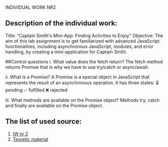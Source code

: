 INDIVIDUAL WORK NR2
## Description of the individual work:
Title: "Captain Smith's Mini-App: Finding Activities to Enjoy"
Objective: The aim of this lab assignment is to get familiarized with advanced JavaScript functionalities, including asynchronous JavaScript, modules, and error handling, by creating a mini-application for Captain Smith.

##Control questions
i. What value does the fetch return?
The fetch method returns Promise that is why we have to use try/catch or async/await.

ii. What is a Promise?
A Promise is a special object in JavaScript that represents the result of an asynchronous operation. It has three states: 
⏳  pending 
✅ fulfilled 
❌ rejected

iii. What methods are available on the Promise object?
Methods try, catch and finally are available on the Promise object.

## The list of used source:
1. [IW nr 2](https://github.com/MSU-Courses/javascript_typescript/blob/main/lab/LI2/JS02.md)
2. [Teoretic material](https://github.com/MSU-Courses/javascript_typescript/blob/main/docs/09_advanced_async/93_fetch_data.md)
